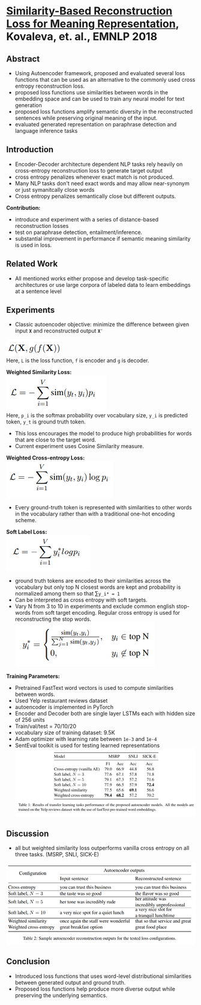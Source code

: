 # [Similarity-Based Reconstruction Loss for Meaning Representation](https://www.aclweb.org/anthology/D18-1525.pdf), Kovaleva, et. al., EMNLP 2018

## Abstract
- Using Autoencoder framework, proposed and evaluated several loss functions that can be used as an alternative to the commonly used cross entropy reconstruction loss.
- proposed loss functions use similarities between words in the embedding space and can be used to train any neural model for text generation
- proposed loss functions amplify semantic diversity in the reconstructed sentences while preserving original meaning of the input.
- evaluated generated representation on paraphrase detection and language inference tasks

## Introduction

- Encoder-Decoder architecture dependent NLP tasks rely heavily on cross-entropy reconstruction loss to generate target output
- cross entropy penalizes whenever exact match is not produced.
- Many NLP tasks don't need exact words and may allow near-synonym or just symanitcally close words
- Cross entropy penalizes semantically close but different outputs.

**Contribution:**  
- introduce and experiment with a series of distance-based reconstruction losses
- test on paraphrase detection, entailment/inference.
- substantial improvement in performance if semantic meaning similarity is used in loss.

## Related Work

- All mentioned works either propose and develop task-specific architectures or use large corpora of labeled data to learn embeddings at a sentence level

## Experiments

- Classic autoencoder objective: minimize the difference between given input **`X`** and reconstructed output **`X′`**
  
![Cross Entropy](images/Kovaleva_Reconstruction_Loss_fig1.png)  
Here, `L` is the loss function, `f` is encoder and `g` is decoder.

**Weighted Similarity Loss:**  
![Weighted Similariy Loss](images/Kovaleva_Reconstruction_Loss_fig2.png)  
Here, `p_i` is the softmax probability over vocabulary size, `y_i` is predicted token, `y_t` is ground truth token.
- This loss encourages the model to produce high probabilities for words that are close to the target word.
- Current experiment uses Cosine Similarity measure.  

**Weighted Cross-entropy Loss:**  
![Weighted Cross Entropy Loss](images/Kova.png)
- Every ground-truth token is represented with similarities to other words in the vocabulary rather than with a traditional one-hot encoding scheme.

**Soft Label Loss:**  
![Soft Label Loss](images/Kovaleva_Reconstruction_Loss_fig4.png)

- ground truth tokens are encoded to their similarities across the vocabulary but only top N closest words are kept and probability is normalized among them so that ∑`y_i* = 1`
- Can be interpreted as cross entropy with soft targets.
- Vary N from 3 to 10 in experiments and exclude common english stop-words from soft target encoding. Regular cross entropy is used for reconstructing the stop words.
![Soft Label Loss](images/Kovaleva_Reconstruction_Loss_fig5.png)

**Training Parameters:**

- Pretrained FastText word vectors is used to compute similarities between words.
- Used Yelp restaurant reviews dataset
- autoencoder is implemented in PyTorch
- Encoder and Decoder both are single layer LSTMs each with hidden size of 256 units
- Train/val/test = 70/10/20
- vocabulary size of training dataset: 9.5K
- Adam optimizer with learning rate between `1e-3` and `1e-4`
- SentEval toolkit is used for testing learned representations
![Result of transfer learning tasks](images/Kovaleva_Reconstruction_Loss_fig3.png)

## Discussion
- all but weighted similarity loss outperforms vanilla cross entropy on all three tasks. (MSRP, SNLI, SICK-E)

![Reconstruction Examples](images/Kovaleva_Reconstruction_Loss_fig6.png)

## Conclusion
- Introduced loss functions that uses word-level distributional similarities between generated output and ground truth.
- Proposed loss functions help produce more diverse output while preserving the underlying semantics.